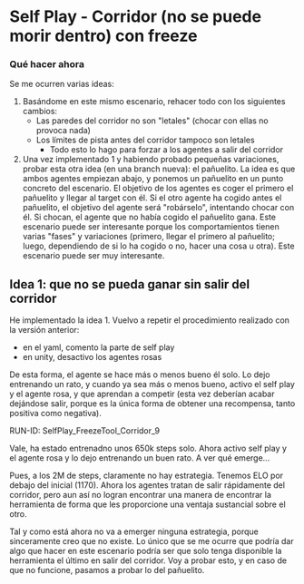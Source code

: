 # Self Play - Corridor (no se puede morir dentro) con freeze

### Qué hacer ahora

Se me ocurren varias ideas:

1. Basándome en este mismo escenario, rehacer todo con los siguientes cambios:
   - Las paredes del corridor no son "letales" (chocar con ellas no provoca nada)
   - Los límites de pista antes del corridor tampoco son letales 
     - Todo esto lo hago para forzar a los agentes a salir del corridor
2. Una vez implementado 1 y habiendo probado pequeñas variaciones, probar esta otra idea (en una branch nueva): el pañuelito. La idea es que ambos agentes empiezan abajo, y ponemos un pañuelito en un punto concreto del escenario. El objetivo de los agentes es coger el primero el pañuelito y llegar al target con él. Si el otro agente ha cogido antes el pañuelito, el objetivo del agente será "robárselo", intentando chocar con él. Si chocan, el agente que no había cogido el pañuelito gana. Este escenario puede ser interesante porque los comportamientos tienen varias "fases" y variaciones (primero, llegar el primero al pañuelito; luego, dependiendo de si lo ha cogido o no, hacer una cosa u otra). Este escenario puede ser muy interesante.

## Idea 1: que  no se pueda ganar sin salir del corridor

He implementado la idea 1. Vuelvo a repetir el procedimiento realizado con la versión anterior: 

- en el yaml, comento la parte de self play
- en unity, desactivo los agentes rosas

De esta forma, el agente se hace más o menos bueno él solo. Lo dejo entrenando un rato, y cuando ya sea más o menos bueno, activo el self play y el agente rosa, y que aprendan a competir (esta vez deberían acabar dejándose salir, porque es la única forma de obtener una recompensa, tanto positiva como negativa).

RUN-ID: SelfPlay_FreezeTool_Corridor_9

Vale, ha estado entrenadno unos 650k steps solo. Ahora activo self play y el agente rosa y lo dejo entrenando un buen rato. A ver qué emerge...

Pues, a los 2M de steps, claramente no hay estrategia. Tenemos ELO por debajo del inicial (1170). Ahora los agentes tratan de salir rápidamente del corridor, pero aun así no logran encontrar una manera de encontrar la herramienta de forma que les proporcione una ventaja sustancial sobre el otro.

Tal y como está ahora no va a emerger ninguna estrategia, porque sinceramente creo que no existe. Lo único que se me ocurre que podría dar algo que hacer en este escenario podría ser que solo tenga disponible la herramienta el último en salir del corridor. Voy a probar esto, y en caso de que no funcione, pasamos a  probar lo del pañuelito.

